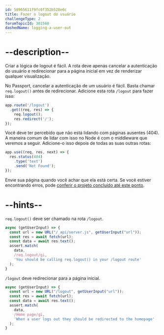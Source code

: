```yaml
---
id: 58965611f9fc0f352b528e6c
title: Fazer o logout do usuário
challengeType: 2
forumTopicId: 301560
dashedName: logging-a-user-out
---
```


# --description--

Criar a lógica de logout é fácil. A rota deve apenas cancelar a autenticação do usuário e redirecionar para a página inicial em vez de renderizar qualquer visualização.

No Passport, cancelar a autenticação de um usuário é fácil. Basta chamar `req.logout()` antes de redirecionar. Adicione esta rota `/logout` para fazer isso:

```js
app.route('/logout')
  .get((req, res) => {
    req.logout();
    res.redirect('/');
});
```

Você deve ter percebido que não está lidando com páginas ausentes (404). A maneira comum de lidar com isso no Node é com o middleware que veremos a seguir. Adicione-o isso depois de todas as suas outras rotas:

```js
app.use((req, res, next) => {
  res.status(404)
    .type('text')
    .send('Not Found');
});
```

Envie sua página quando você achar que ela está certa. Se você estiver encontrando erros, pode <a href="https://forum.freecodecamp.org/t/advanced-node-and-express/567135#logging-a-user-out-10" target="_blank" rel="noopener noreferrer nofollow">conferir o projeto concluído até este ponto</a>.

# --hints--

`req.logout()` deve ser chamado na rota `/logout`.

```js
async (getUserInput) => {
  const url = new URL("/_api/server.js", getUserInput("url"));
  const res = await fetch(url);
  const data = await res.text();
  assert.match(
    data,
    /req.logout/gi,
    'You should be calling req.logout() in your /logout route'
  );
}
```

`/logout` deve redirecionar para a página inicial.

```js
async (getUserInput) => {
  const url = new URL("/logout", getUserInput("url"));
  const res = await fetch(url);
  const data = await res.text();
  assert.match(
    data,
    /Home page/gi,
    'When a user logs out they should be redirected to the homepage'
  );
}
```

